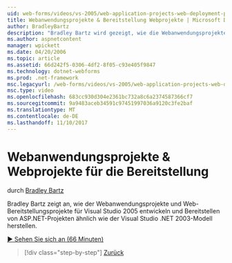 ```yaml
---
uid: web-forms/videos/vs-2005/web-application-projects-web-deployment-projects
title: Webanwendungsprojekte & Bereitstellung Webprojekte | Microsoft Docs
author: BradleyBartz
description: "Bradley Bartz wird gezeigt, wie die Webanwendungsprojekte und Web-Bereitstellungsprojekte für Visual Studio 2005 entwickeln und Bereitstellen von ASP.NET Projekte Simila stellen..."
ms.author: aspnetcontent
manager: wpickett
ms.date: 04/20/2006
ms.topic: article
ms.assetid: 66d242f5-0306-4df2-8f05-c93e405f9847
ms.technology: dotnet-webforms
ms.prod: .net-framework
msc.legacyurl: /web-forms/videos/vs-2005/web-application-projects-web-deployment-projects
msc.type: video
ms.openlocfilehash: 683cc930d304e2361bc732a8c6a2374587366cf7
ms.sourcegitcommit: 9a9483aceb34591c97451997036a9120c3fe2baf
ms.translationtype: MT
ms.contentlocale: de-DE
ms.lasthandoff: 11/10/2017
---
```

<a name="web-application-projects--web-deployment-projects"></a>Webanwendungsprojekte & Webprojekte für die Bereitstellung
====================
durch [Bradley Bartz](https://github.com/BradleyBartz)

Bradley Bartz zeigt an, wie der Webanwendungsprojekte und Web-Bereitstellungsprojekte für Visual Studio 2005 entwickeln und Bereitstellen von ASP.NET-Projekten ähnlich wie der Visual Studio .NET 2003-Modell herstellen.

[&#9654; Sehen Sie sich an (66 Minuten)](https://channel9.msdn.com/Blogs/ASP-NET-Site-Videos/web-application-projects-web-deployment-projects)

>[!div class="step-by-step"]
[Zurück](web-deployment-projects.md)
